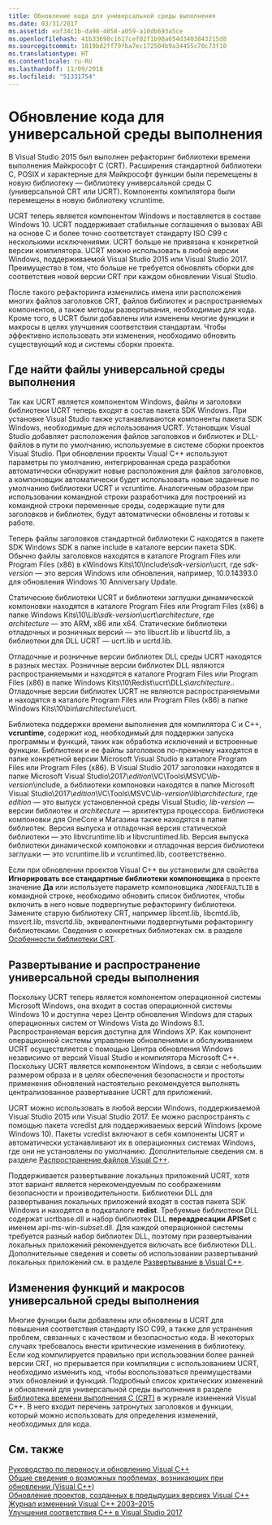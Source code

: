 ```yaml
---
title: Обновление кода для универсальной среды выполнения
ms.date: 03/31/2017
ms.assetid: eaf34c1b-da98-4058-a059-a10db693a5ce
ms.openlocfilehash: 41b33698c1617cef02f1b98a654d3403843215d8
ms.sourcegitcommit: 1819bd2ff79fba7ec172504b9a34455c70c73f10
ms.translationtype: HT
ms.contentlocale: ru-RU
ms.lasthandoff: 11/09/2018
ms.locfileid: "51331754"
---
```

# <a name="upgrade-your-code-to-the-universal-crt"></a>Обновление кода для универсальной среды выполнения

В Visual Studio 2015 был выполнен рефакторинг библиотеки времени выполнения Майкрософт C (CRT). Расширения стандартной библиотеки C, POSIX и характерные для Майкрософт функции были перемещены в новую библиотеку — библиотеку универсальной среды C (универсальной CRT или UCRT). Компоненты компилятора были перемещены в новую библиотеку vcruntime.

UCRT теперь является компонентом Windows и поставляется в составе Windows 10. UCRT поддерживает стабильные соглашения о вызовах ABI на основе C и более точно соответствует стандарту ISO C99 с несколькими исключениями. UCRT больше не привязана к конкретной версии компилятора. UCRT можно использовать в любой версии Windows, поддерживаемой Visual Studio 2015 или Visual Studio 2017. Преимущество в том, что больше не требуется обновлять сборки для соответствия новой версии CRT при каждом обновлении Visual Studio.

После такого рефакторинга изменились имена или расположения многих файлов заголовков CRT, файлов библиотек и распространяемых компонентов, а также методы развертывания, необходимые для кода. Кроме того, в UCRT были добавлены или изменены многие функции и макросы в целях улучшения соответствия стандартам. Чтобы эффективно использовать эти изменения, необходимо обновить существующий код и системы сборки проекта.

## <a name="where-to-find-the-universal-crt-files"></a>Где найти файлы универсальной среды выполнения

Так как UCRT является компонентом Windows, файлы и заголовки библиотеки UCRT теперь входят в состав пакета SDK Windows. При установке Visual Studio также устанавливаются компоненты пакета SDK Windows, необходимые для использования UCRT. Установщик Visual Studio добавляет расположения файлов заголовков и библиотек и DLL-файлов в пути по умолчанию, используемые в системе сборки проектов Visual Studio. При обновлении проекты Visual C++ используют параметры по умолчанию, интегрированная среда разработки автоматически обнаружит новые расположения для файлов заголовков, а компоновщик автоматически будет использовать новые заданные по умолчанию библиотеки UCRT и vcruntime. Аналогичным образом при использовании командной строки разработчика для построений из командной строки переменные среды, содержащие пути для заголовков и библиотек, будут автоматически обновлены и готовы к работе.

Теперь файлы заголовков стандартной библиотеки C находятся в пакете SDK Windows SDK в папке include в каталоге версии пакета SDK. Обычно файлы заголовков находятся в каталоге Program Files или Program Files (x86) в кWindows Kits\\10\\Include\\_sdk-version_\\ucrt, где _sdk-version_ — это версия Windows или обновления, например, 10.0.14393.0 для обновления Windows 10 Anniversary Update.

Статические библиотеки UCRT и библиотеки заглушки динамической компоновки находятся в каталоге Program Files или Program Files (x86) в папке Windows Kits\\10\\Lib\\_sdk-version_\\ucrt\\_architecture_, где _architecture_ — это ARM, x86 или x64. Статические библиотеки отладочных и розничных версий — это libucrt.lib и libucrtd.lib, а библиотеки для DLL UCRT — ucrt.lib и ucrtd.lib.

Отладочные и розничные версии библиотек DLL среды UCRT находятся в разных местах. Розничные версии библиотек DLL являются распространяемыми и находятся в каталоге Program Files или Program Files (x86) в папке Windows Kits\\10\\Redist\\ucrt\\DLLs\\_architecture_\.. Отладочные версии библиотек UCRT не являются распространяемыми и находятся в каталоге Program Files или Program Files (x86) в папке Windows Kits\\10\\bin\\_architecture_\\ucrt.

Библиотека поддержки времени выполнения для компилятора C и C++, **vcruntime**, содержит код, необходимый для поддержки запуска программы и функций, таких как обработка исключений и встроенные функции. Библиотеки и ее файлы заголовков по-прежнему находятся в папке конкретной версии Microsoft Visual Studio в каталоге Program Files или Program Files (x86). В Visual Studio 2017 заголовки находятся в папке Microsoft Visual Studio\\2017\\_edition_\\VC\\Tools\\MSVC\\_lib-version_\\include, а библиотеки компоновки находятся в папке Microsoft Visual Studio\\2017\\_edition_\\VC\\Tools\\MSVC\\_lib-version_\\lib\\_architecture_, где _edition_ — это выпуск установленной среды Visual Studio, _lib-version_ — версии библиотек и _architecture_ — архитектура процессора. Библиотеки компоновки для OneCore и Магазина также находятся в папке библиотек. Версия выпуска и отладочная версия статической библиотеки — это libvcruntime.lib и libvcruntimed.lib. Версия выпуска библиотеки динамической компоновки и отладочная версия библиотеки заглушки — это vcruntime.lib и vcruntimed.lib, соответственно.

Если при обновлении проектов Visual C++ вы установили для свойства **Игнорировать все стандартные библиотеки** **компоновщика** в проекте значение **Да** или используете параметр компоновщика `/NODEFAULTLIB` в командной строке, необходимо обновить список библиотек, чтобы включить в него новые подвергнутые рефакторингу библиотеки. Замените старую библиотеку CRT, например libcmt.lib, libcmtd.lib, msvcrt.lib, msvcrtd.lib, эквивалентными подвергнутыми рефакторингу библиотеками. Сведения о конкретных библиотеках см. в разделе [Особенности библиотеки CRT](../c-runtime-library/crt-library-features.md).

## <a name="deployment-and-redistribution-of-the-universal-crt"></a>Развертывание и распространение универсальной среды выполнения

Поскольку UCRT теперь является компонентом операционной системы Microsoft Windows, она входит в состав операционной системы Windows 10 и доступна через Центр обновления Windows для старых операционных систем от Windows Vista до Windows 8.1. Распространяемая версия доступна для Windows XP. Как компонент операционной системы управление обновлениями и обслуживанием UCRT осуществляется с помощью Центра обновления Windows независимо от версий Visual Studio и компилятора Microsoft C++. Поскольку UCRT является компонентом Windows, в связи с небольшим размером образа и в целях обеспечения безопасности и простоты применения обновлений настоятельно рекомендуется выполнять централизованное развертывание UCRT для приложений.

UCRT можно использовать в любой версии Windows, поддерживаемой Visual Studio 2015 или Visual Studio 2017. Ее можно распространять с помощью пакета vcredist для поддерживаемых версий Windows (кроме Windows 10). Пакеты vcredist включают в себя компоненты UCRT и автоматически устанавливают их в операционных системах Windows, где они не установлены по умолчанию. Дополнительные сведения см. в разделе [Распространение файлов Visual C++](../ide/redistributing-visual-cpp-files.md).

Поддерживается развертывание локальных приложений UCRT, хотя этот вариант является нерекомендуемым по соображениям безопасности и производительности. Библиотеки DLL для развертывания локальных приложений входят в состав пакета SDK Windows и находятся в подкаталоге **redist**. Требуемые библиотеки DLL содержат ucrtbase.dll и набор библиотек DLL **переадресации APISet** с именем api-ms-win-_subset_.dll. Для каждой операционной системы требуется разный набор библиотек DLL, поэтому при развертывании локальных приложений рекомендуется включать все библиотеки DLL. Дополнительные сведения и советы об использовании развертываний локальных приложений см. в разделе [Развертывание в Visual C++](../ide/deployment-in-visual-cpp.md).

## <a name="changes-to-the-universal-crt-functions-and-macros"></a>Изменения функций и макросов универсальной среды выполнения

Многие функции были добавлены или обновлены в UCRT для повышения соответствия стандарту ISO C99, а также для устранения проблем, связанных с качеством и безопасностью кода. В некоторых случаях требовалось внести критические изменения в библиотеку. Если код компилируется правильно при использовании более ранней версии CRT, но прерывается при компиляции с использованием UCRT, необходимо изменить код, чтобы воспользоваться преимуществами этих обновлений и функций. Подробный список критических изменений и обновлений для универсальной среды выполнения в разделе [Библиотека времени выполнения C (CRT)](visual-cpp-change-history-2003-2015.md#BK_CRT) в журнале изменений Visual C++. В него входит перечень затронутых заголовков и функции, который можно использовать для определения изменений, необходимых для кода.

## <a name="see-also"></a>См. также

[Руководство по переносу и обновлению Visual C++](visual-cpp-porting-and-upgrading-guide.md)<br/>
[Общие сведения о возможных проблемах, возникающих при обновлении (Visual C++)](overview-of-potential-upgrade-issues-visual-cpp.md)<br/>
[Обновление проектов, созданных в предыдущих версиях Visual C++](upgrading-projects-from-earlier-versions-of-visual-cpp.md)<br/>
[Журнал изменений Visual C++ 2003–2015](visual-cpp-change-history-2003-2015.md)<br/>
[Улучшения соответствия C++ в Visual Studio 2017](../cpp-conformance-improvements-2017.md)